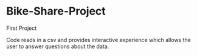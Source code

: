 # Bike-Share-Project
First Project

Code reads in a csv and provides interactive experience which allows the user to answer questions about the data.
